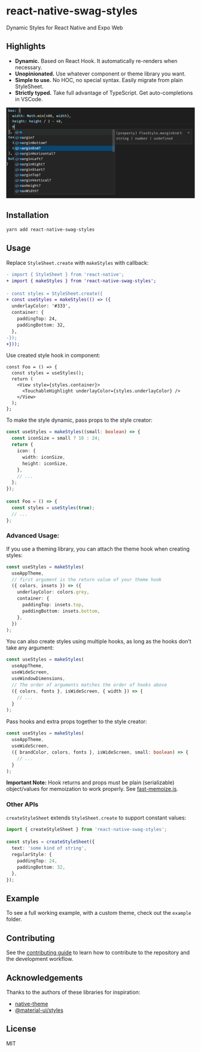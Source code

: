 # react-native-swag-styles

Dynamic Styles for React Native and Expo Web

## Highlights

- **Dynamic.** Based on React Hook. It automatically re-renders when necessary.
- **Unopinionated.** Use whatever component or theme library you want.
- **Simple to use.** No HOC, no special syntax. Easily migrate from plain StyleSheet.
- **Strictly typed.** Take full advantage of TypeScript. Get auto-completions in VSCode.

![Screnshot](.github/screenshot.png)

## Installation

```sh
yarn add react-native-swag-styles
```

## Usage

Replace `StyleSheet.create` with `makeStyles` with callback:

```diff
- import { StyleSheet } from 'react-native';
+ import { makeStyles } from 'react-native-swag-styles';

- const styles = StyleSheet.create({
+ const useStyles = makeStyles(() => ({
  underlayColor: '#333',
  container: {
    paddingTop: 24,
    paddingBottom: 32,
  },
-});
+}));
```

Use created style hook in component:

```tsx
const Foo = () => {
  const styles = useStyles();
  return (
    <View style={styles.container}>
      <TouchableHighlight underlayColor={styles.underlayColor} />
    </View>
  );
};
```

To make the style dynamic, pass props to the style creator:

```ts
const useStyles = makeStyles((small: boolean) => {
  const iconSize = small ? 16 : 24;
  return {
    icon: {
      width: iconSize,
      height: iconSize,
    },
    // ...
  };
});

const Foo = () => {
  const styles = useStyles(true);
  // ...
};
```

### Advanced Usage:

If you use a theming library, you can attach the theme hook when creating styles:

```ts
const useStyles = makeStyles(
  useAppTheme,
  // first argument is the return value of your theme hook
  ({ colors, insets }) => ({
    underlayColor: colors.grey,
    container: {
      paddingTop: insets.top,
      paddingBottom: insets.bottom,
    },
  })
);
```

You can also create styles using multiple hooks, as long as the hooks don’t take any argument:

```ts
const useStyles = makeStyles(
  useAppTheme,
  useWideScreen,
  useWindowDimensions,
  // The order of arguments matches the order of hooks above
  ({ colors, fonts }, isWideScreen, { width }) => {
    // ...
  }
);
```

Pass hooks and extra props together to the style creator:

```ts
const useStyles = makeStyles(
  useAppTheme,
  useWideScreen,
  ({ brandColor, colors, fonts }, isWideScreen, small: boolean) => {
    // ...
  }
);
```

**Important Note:** Hook returns and props must be plain (serializable) object/values for memoization to work properly. See [fast-memoize.js](https://github.com/caiogondim/fast-memoize.js#function-arguments).

### Other APIs

`createStyleSheet` extends `StyleSheet.create` to support constant values:

```ts
import { createStyleSheet } from 'react-native-swag-styles';

const styles = createStyleSheet({
  text: 'some kind of string',
  regularStyle: {
    paddingTop: 24,
    paddingBottom: 32,
  },
});
```

## Example

To see a full working example, with a custom theme, check out the `example` folder.

## Contributing

See the [contributing guide](CONTRIBUTING.md) to learn how to contribute to the repository and the development workflow.

## Acknowledgements

Thanks to the authors of these libraries for inspiration:

- [native-theme](https://github.com/CarlosBalladares/native-theme)
- [@material-ui/styles](https://material-ui.com/styles/basics/#hook-api)

## License

MIT

